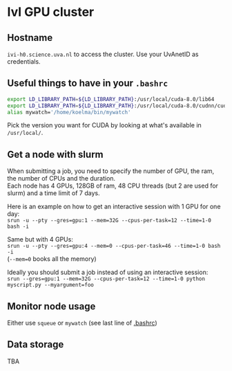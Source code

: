 # IvI GPU cluster

## Hostname

`ivi-h0.science.uva.nl` to access the cluster. Use your UvAnetID as credentials.

## Useful things to have in your `.bashrc`

```bash
export LD_LIBRARY_PATH=${LD_LIBRARY_PATH}:/usr/local/cuda-8.0/lib64
export LD_LIBRARY_PATH=${LD_LIBRARY_PATH}:/usr/local/cuda-8.0/cudnn/cuda/lib64
alias mywatch='/home/koelma/bin/mywatch'
```

Pick the version you want for CUDA by looking at what's available in `/usr/local/`.

## Get a node with slurm

When submitting a job, you need to specify the number of GPU, the ram, the number of CPUs and the duration.  
Each node has 4 GPUs, 128GB of ram, 48 CPU threads (but 2 are used for slurm) and a time limit of 7 days.

Here is an example on how to get an interactive session with 1 GPU for one day:  
`srun -u --pty --gres=gpu:1 --mem=32G --cpus-per-task=12 --time=1-0 bash -i`  

Same but with 4 GPUs:  
`srun -u --pty --gres=gpu:4 --mem=0 --cpus-per-task=46 --time=1-0 bash -i`  
(`--mem=0` books all the memory)

Ideally you should submit a job instead of using an interactive session:  
`srun --gres=gpu:1 --mem=32G --cpus-per-task=12 --time=1-0 python myscript.py --myargument=foo`

## Monitor node usage

Either use `squeue` or `mywatch` (see last line of [.bashrc](#useful-things-to-have-in-your-bashrc))

## Data storage

TBA
